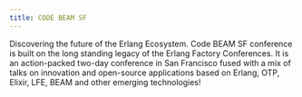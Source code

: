 ```yaml
---
title: CODE BEAM SF
---
```


Discovering the future of the Erlang Ecosystem. Code BEAM SF conference is built on the long standing legacy of the Erlang Factory Conferences. It is an action-packed two-day conference in San Francisco fused with a mix of talks on innovation and open-source applications based on Erlang, OTP, Elixir, LFE, BEAM and other emerging technologies!
